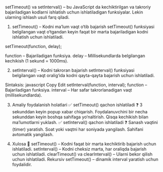 setTimeout() va setInterval() – bu JavaScript da kechiktirilgan va takroriy bajariladigan kodlarni ishlatish uchun ishlatiladigan funksiyalar. Lekin ularning ishlash usuli farq qiladi.

1. setTimeout() – Kodni ma’lum vaqt o‘tib bajarish
setTimeout() funksiyasi belgilangan vaqt o‘tgandan keyin faqat bir marta bajariladigan kodni ishlatish uchun ishlatiladi.

setTimeout(function, delay);

function – Bajariladigan funksiya.
delay – Millisekundlarda belgilangan kechikish (1 sekund = 1000ms).

2. setInterval() – Kodni takroran bajarish
setInterval() funksiyasi belgilangan vaqt oralig‘ida kodni qayta-qayta bajarish uchun ishlatiladi.

Sintaksis:
javascript
Copy
Edit
setInterval(function, interval);
function – Bajariladigan funksiya.
interval – Har safar takrorlanadigan vaqt (millisekundlarda).

3. Amaliy foydalanish holatlari
✅ setTimeout() qachon ishlatiladi ❓
3 sekunddan keyin popup xabar chiqarish.
Foydalanuvchini bir necha sekunddan keyin boshqa sahifaga yo‘naltirish.
Qisqa kechikish bilan ma’lumotlarni yuklash.
✅ setInterval() qachon ishlatiladi ❓
Sanash vaqtini (timer) yaratish.
Soat yoki vaqtni har soniyada yangilash.
Sahifani avtomatik yangilash.

4. Xulosa 🧠
setTimeout() – Kodni faqat bir marta kechiktirib bajarish uchun ishlatiladi.
setInterval() – Kodni cheksiz marta, har oraliqda bajarish uchun ishlatiladi.
clearTimeout() va clearInterval() – Ularni bekor qilish uchun ishlatiladi.
Rekursiv setTimeout() – dinamik interval yaratish uchun foydalidir.

